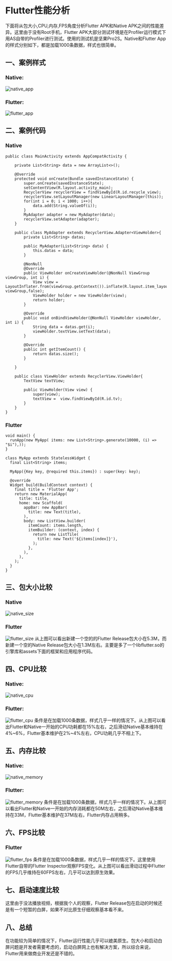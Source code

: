 # Flutter性能分析

下面将从包大小,CPU,内存,FPS角度分析Flutter APK和Native APK之间的性能差异。这里由于没有Root手机，Flutter APK大部分测试环境是在Profiler运行模式下用AS自带的Profiler进行测试。使用的测试机是坚果Pro2S。Native和Flutter App的样式分别如下，都是加载1000条数据，样式也很简单。  

## 一、案例样式

### Native:
![native_app](http://pactji2yy.bkt.clouddn.com/native_app.png)

### Flutter:
![flutter_app](http://pactji2yy.bkt.clouddn.com/flutter_app.png)

## 二、案例代码

### Native
```
public class MainActivity extends AppCompatActivity {

    private List<String> data = new ArrayList<>();

    @Override
    protected void onCreate(Bundle savedInstanceState) {
        super.onCreate(savedInstanceState);
        setContentView(R.layout.activity_main);
        RecyclerView recyclerView = findViewById(R.id.recycle_view);
        recyclerView.setLayoutManager(new LinearLayoutManager(this));
        for(int i = 0; i < 1000; i++){
            data.add(String.valueOf(i));
        }
        MyAdapter adapter = new MyAdapter(data);
        recyclerView.setAdapter(adapter);
    }

    public class MyAdapter extends RecyclerView.Adapter<ViewHolder>{
        private List<String> datas;

        public MyAdapter(List<String> data) {
            this.datas = data;
        }

        @NonNull
        @Override
        public ViewHolder onCreateViewHolder(@NonNull ViewGroup viewGroup, int i) {
            View view = LayoutInflater.from(viewGroup.getContext()).inflate(R.layout.item_layout, viewGroup,false);
            ViewHolder holder = new ViewHolder(view);
            return holder;
        }

        @Override
        public void onBindViewHolder(@NonNull ViewHolder viewHolder, int i) {
            String data = datas.get(i);
            viewHolder.textView.setText(data);
        }

        @Override
        public int getItemCount() {
            return datas.size();
        }

    }

    public class ViewHolder extends RecyclerView.ViewHolder{
        TextView textView;

        public ViewHolder(View view) {
            super(view);
            textView =  view.findViewById(R.id.tv);
        }
    }
}

```

### Flutter
```
void main() {
  runApp(new MyApp( items: new List<String>.generate(10000, (i) => "$i"),));
}

class MyApp extends StatelessWidget {
  final List<String> items;

  MyApp({Key key, @required this.items}) : super(key: key);

  @override
  Widget build(BuildContext context) {
    final title = 'Flutter App';
    return new MaterialApp(
      title: title,
      home: new Scaffold(
        appBar: new AppBar(
          title: new Text(title),
        ),
        body: new ListView.builder(
          itemCount: items.length,
          itemBuilder: (context, index) {
            return new ListTile(
              title: new Text('${items[index]}'),
            );
          },
        ),
      ),
    );
  }
}
```

## 三、包大小比较
### Native
![native_size](http://pactji2yy.bkt.clouddn.com/native_size.png)
### Flutter
![flutter_size](http://pactji2yy.bkt.clouddn.com/flutter_size.png)
从上图可以看出新建一个空的的Flutter Release包大小在5.3M，而新建一个空的Native Release包大小在1.3M左右。主要是多了一个libflutter.so的引擎库和assets下面的框架和应用程序代码。

## 四、CPU比较
### Native:
![native_cpu](http://pactji2yy.bkt.clouddn.com/native_cpu.png)
### Flutter:
![flutter_cpu](http://pactji2yy.bkt.clouddn.com/flutter_cpu.png)
条件是在加载1000条数据，样式几乎一样的情况下。从上图可以看出Flutter和Native一开始的CPU功耗都在15%左右，之后滑动Native基本维持在4%~6%，Flutter基本维护在2%~4%左右，CPU功耗几乎不相上下。

## 五、内存比较
### Native:
![native_memory](http://pactji2yy.bkt.clouddn.com/native_memory.png)
### Flutter:
![flutter_memory](http://pactji2yy.bkt.clouddn.com/flutter_memory.png)
条件是在加载1000条数据，样式几乎一样的情况下。从上图可以看出Flutter和Native一开始的内存消耗都在50M左右，之后滑动Native基本维持在33M，Flutter基本维护在37M左右，Flutter内存占用稍多。

## 六、FPS比较
### Flutter
![flutter_fps](http://pactji2yy.bkt.clouddn.com/flutter_fps.png)
条件是在加载1000条数据，样式几乎一样的情况下。这里使用Flutter自带的Flutter Inspector观察FPS变化。从上图可以看出滑动过程中Flutter的FPS几乎维持在60FPS左右，几乎可以达到原生效果。

## 七、启动速度比较
这里由于没法播放视频，根据我个人的观察，Flutter Release包在启动的时候还是有一个短暂的白屏，如果不对比原生仔细观察基本看不来。

## 八、总结
在功能较为简单的情况下，Flutter运行性能几乎可以媲美原生。包大小和启动白屏问题是开发者需要考虑的，启动白屏网上也有解决方案，所以综合来说，Flutter用来做商业开发还是不错的。